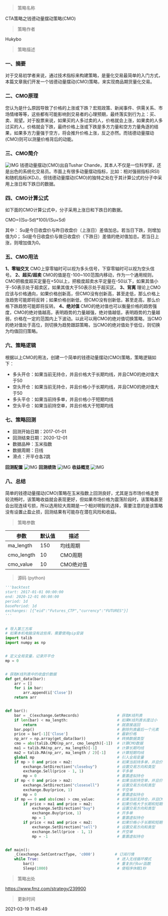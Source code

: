 
> 策略名称

CTA策略之钱德动量摆动策略(CMO)

> 策略作者

Hukybo

> 策略描述

### 一、摘要
对于交易初学者来说，通过技术指标来构建策略，是量化交易最简单的入门方式，本篇文章我们开发一个钱德动量摆动(CMO)策略，来实现商品期货量化交易。

### 二、CMO原理
您认为是什么原因导致了价格的上涨或下跌？宏观政策、新闻事件、供需关系、市场情绪等等，这些都有可能影响到交易者的心理预期，最终落实到行为上：买、卖、观望。对于股票来说，如果买的人多过卖的人，价格就会上涨，如果卖的人多过买的人，价格就会下跌，最终价格上涨或下跌是多方力量和空方力量角逐的结果，如果多方力量强于空方，将会推升价格上涨，反之亦然。而钱德动量摆动(CMO)则可以测量价格背后的动能。

### 三、CMO简介
 ![IMG](https://www.fmz.com/upload/asset/39f67284381942c700d6.png) 
钱德动量摆动(CMO)出自Tushar Chande，其本人不仅是一位科学家，还是出色的系统化交易员。市面上有很多动量摆动指标，比如：相对强弱指标(RSI)和随机指标(KDJ)，但钱德动量摆动(CMO)的独特之处在于其计算公式的分子中采用上涨日和下跌日的数据。

### 四、CMO计算公式
如下面的CMO计算公式中，分子采用上涨日和下跌日的数据。

CMO=((Su-Sd)*100)/(Su+Sd)

其中：
Su是今日收盘价与昨日收盘价（上涨日）差值加总。若当日下跌，则增加值为0；
Sd是今日收盘价与做日收盘价（下跌日）差值的绝对值加总。若当日上涨，则增加值为0。

### 五、CMO用法
**1、零轴交叉**
CMO上穿零轴时可以视为多头信号，下穿零轴时可以视为空头信号。
**2、超买/超卖**
CMO的值是在-100~100范围内移动，作为一个通用规则，CMO把极度超买定量在+50以上，把极度超卖水平定量在-50以下，如果其值小于-50表示处于超卖区，如果其值大于50表示处于超买区。
**3、背离**
理论上CMO应该与价格通向，如果价格创新高，但CMO没有创新高，甚至走低，那么价格上涨趋势可能即将反转；如果价格创新低，但CMO没有创新低，甚至走高，那么价格下跌趋势可能即将反转。
**4、绝对值**
CMO的绝对值也可以衡量价格的趋势强度，CMO的绝对值越高，表明趋势的力量越强，绝对值越低，表明趋势的力量越弱，价格在一定的范围内上下波动。以此可以用CMO的绝对值切换策略，当CMO的绝对值处于高位，则切换为趋势跟踪策略，当CMO的绝对值处于低位，则切换为均值回归策略。

### 六、策略逻辑
根据以上CMO的用法，创建一个简单的钱德动量摆动(CMO)策略，策略逻辑如下：
- 多头开仓：如果当前无持仓，并且价格大于长期均线，并且CMO的绝对值大于50
- 空头开仓：如果当前无持仓，并且价格小于长期均线，并且CMO的绝对值大于50
- 多头平仓：如果当前持多单，并且价格小于短期均线
- 空头平仓：如果当前持空单，并且价格大于短期均线

### 七、策略回测
- 回测开始日期：2017-01-01
- 回测结束日期：2020-12-01
- 数据品种：玉米指数
- 数据周期：日线
- 滑点：开平仓各2跳


**回测配置**
 ![IMG](https://www.fmz.com/upload/asset/39710c6c0e4dd3461eb7.png) 
**回测绩效**
 ![IMG](https://www.fmz.com/upload/asset/39090d8816892a6be34e.png) 
**收益概览**
 ![IMG](https://www.fmz.com/upload/asset/398c3b05e5247ba4d7a3.png) 

### 八、总结
简单的钱德动量摆动(CMO)策略在玉米指数上回测良好，尤其是当市场价格走势较流畅时，该策略收益就会表现更好，但如果市场价格为震荡阶段时，该策略甚至会出现连续亏损，所以选用较大周期是一个相对明智的选择，需要注意的是该策略没有设置止盈止损，回测结果有可能存在潜在风险和收益。


> 策略参数



|参数|默认值|描述|
|----|----|----|
|ma_length|150|均线周期|
|cmo_length|10|CMO周期|
|cmo_value|10|CMO绝对值|


> 源码 (python)

``` python
'''backtest
start: 2017-01-01 00:00:00
end: 2020-12-01 00:00:00
period: 1d
basePeriod: 1d
exchanges: [{"eid":"Futures_CTP","currency":"FUTURES"}]
'''


# 导入第三方库
# 如果本机电脑没有这些库，需要使用pip安装
import talib
import numpy as np


# 定义全局变量，记录开平仓
mp = 0


# 获取K线列表中的收盘价数据
def get_data(bar):
    arr = []
    for i in bar:
        arr.append(i['Close'])
    return arr


def bar():
    bar = _C(exchange.GetRecords)                 # 获取K线列表
    if len(bar) < ma_length:                      # 如果K线列表长度过小
        return                                    # 就直接返回
    bar.pop()                                     # 删除列表最后一个元素
    price = bar[-1]['Close']                      # 最新价格
    np_arr = np.array(get_data(bar))              # 转换数据类型
    cmo = abs(talib.CMO(np_arr, cmo_length)[-1])  # 计算CMO数据
    ma1 = talib.MA(np_arr, ma_length)[-1]         # 计算长期均线 
    ma2 = talib.MA(np_arr, ma_length / 2)[-1]     # 计算短期均线
    global mp                                     # 引入全局变量
    if mp > 0 and price < ma2:                    # 如果当前持多单，并且价格小于短期均线
        exchange.SetDirection("closebuy")         # 设置交易方向和类型
        exchange.Sell(price - 1, 1)               # 平多单
        mp = 0                                    # 重置虚拟持仓
    if mp < 0 and price > ma2:                    # 如果当前持空单，并且价格大于短期均线
        exchange.SetDirection("closesell")        # 设置交易方向和类型
        exchange.Buy(price, 1)                    # 平空单
        mp = 0                                    # 重置虚拟持仓
    if mp == 0 and abs(cmo) > cmo_value:          # 如果当前无持仓，并且CMO的绝对值大于cmo_value
        if price > ma1 and price > ma2:           # 如果价格大于长期和短期均线
            exchange.SetDirection("buy")          # 设置交易方向和类型
            exchange.Buy(price, 1)                # 开多单
            mp = 1                                # 重置虚拟持仓
        if price < ma1 and price < ma2:           # 如果价格小于长期和短期均线
            exchange.SetDirection("sell")         # 设置交易方向和类型
            exchange.Sell(price - 1, 1)           # 开空单
            mp = -1                               # 重置虚拟持仓


def main():
    _C(exchange.SetContractType, 'c000')         # 订阅行情
    while True:                                   # 进入无线循环模式
        bar()                                     # 重复执行bar函数
        Sleep(1000)                               # 使程序休眠1秒

```

> 策略出处

https://www.fmz.com/strategy/239900

> 更新时间

2021-03-19 11:45:49
